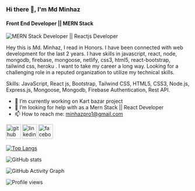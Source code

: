 ### Hi there 👋, I'm Md Minhaz
#### Front End Developer || MERN Stack
![MERN Stack Developer || Reactjs Developer](https://i.ibb.co/YQWgDNj/mern-stack.png)

Hey this is Md. Minhaz, I read in Honors. I have been connected  with web development for the last 2 years. I  have skills in javascript, react, node, mongodb, firebase, mongoose, netlify, css3, html5, react-bootstrap, tailwind css, heroku . I want to take my career a long way. Looking for a challenging role in a reputed organization to utilize my technical skills.

Skills: JavaScript, React js, Bootstrap, Tailwind CSS, HTML5, CSS3, Node.js, Express.js, Mongoose, Mongodb, Firebase Authentication, Rest API.

- 🔭 I’m currently working on Kart bazar project  
- 🤔 I’m looking for help with as a Mern Stack || React Developer 
- 📫 How to reach me: minhazpro1@gmail.com 


[<img src='https://cdn.jsdelivr.net/npm/simple-icons@3.0.1/icons/github.svg' alt='github' height='40'>](https://github.com/minhazpro3)  [<img src='https://cdn.jsdelivr.net/npm/simple-icons@3.0.1/icons/linkedin.svg' alt='linkedin' height='40'>](https://www.linkedin.com/in/md-minhaz-55a163227//)  [<img src='https://cdn.jsdelivr.net/npm/simple-icons@3.0.1/icons/facebook.svg' alt='facebook' height='40'>](https://www.facebook.com/minhaz.moyna/)  

[![Top Langs](https://github-readme-stats.vercel.app/api/top-langs/?username=minhazpro3)](https://github.com/anuraghazra/github-readme-stats)

![GitHub stats](https://github-readme-stats.vercel.app/api?username=minhazpro3&show_icons=true)  

![GitHub Activity Graph](https://activity-graph.herokuapp.com/graph?username=minhazpro3)  

![Profile views](https://gpvc.arturio.dev/minhazpro3)  
